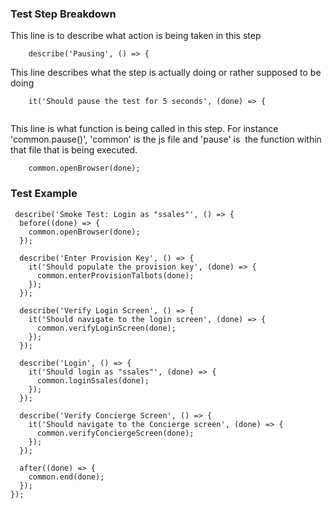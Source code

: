 ### Test Step Breakdown


   This line is to describe what action is being taken in this step

        describe('Pausing', () => { 

   This line describes what the step is actually doing or rather supposed to be doing     

        it('Should pause the test for 5 seconds', (done) => { 
         
   This line is what function is being called in this step. For instance 'common.pause()', 'common' is the js file and 'pause' is 
     the function within that file that is being executed.   

        common.openBrowser(done); 


### Test Example

     describe('Smoke Test: Login as "ssales"', () => {
      before((done) => {
        common.openBrowser(done);
      });

      describe('Enter Provision Key', () => {
        it('Should populate the provision key', (done) => {
          common.enterProvisionTalbots(done);
        });
      });

      describe('Verify Login Screen', () => {
        it('Should navigate to the login screen', (done) => {
          common.verifyLoginScreen(done);
        });
      });

      describe('Login', () => {
        it('Should login as "ssales"', (done) => {
          common.loginSsales(done);
        });
      });

      describe('Verify Concierge Screen', () => {
        it('Should navigate to the Concierge screen', (done) => {
          common.verifyConciergeScreen(done);
        });
      });

      after((done) => {
        common.end(done);
      });
    });
